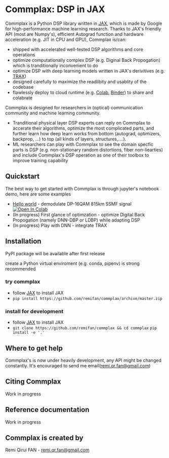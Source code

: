 # Commplax: DSP in JAX
Commplax is a Python DSP library written in [JAX](https://github.com/google/jax), which is made by Google for high-performance machine learning research. Thanks to JAX's friendly API (most are Numpy's), efficient Autograd function and hardware acceleration (e.g. JIT in CPU and GPU), Commplax is/can:

- shipped with accelerated well-tested DSP algorithms and core operations
- optimize computationally complex DSP (e.g. Diginal Back Propogation) which is tranditionally inconvenient to do
- optimize DSP with deep learning models written in JAX's derivitives (e.g. [TRAX](https://github.com/google/trax))
- designed carefully to maximize the readlibity and usablity of the codebase
- flawlessly deploy to cloud runtime (e.g. [Colab](https://colab.research.google.com/), [Binder](https://mybinder.org/)) to share and colabrate

Commplax is designed for researchers in (optical) communication community and machine learning community.
- Tranditional physical layer DSP experts can reply on Commplax to accerate their algorithms, optimize the most complicated parts, and further learn how deep learn works from bottom (autograd, optimizers, backprop, ...) to top (all kinds of layers, structures,....).
- ML researchers can play with Commplax to see the domain specfic parts is DSP (e.g. non-stationary random distortions, fiber non-liearties) and include Commplax's DSP operation as one of their toolbox to improve training capability


## Quickstart
The best way to get started with Commplax is through jupyter's notebook demo, here are some examples
- [Hello world](https://github.com/remifan/commplax/examples/hello_world.ipynb) - demodulate DP-16QAM 815km SSMF signal [![Open In Colab](https://colab.research.google.com/assets/colab-badge.svg)](https://colab.research.google.com/github/remifan/commplax/blob/master/examples/hello_world.ipynb)
- (In progress) First glance of optimzation - optimize Digital Back Propogation (namely DNN-DBP or LDBP) while adapting DSP
- (In progress) Play with DNN - integrate TRAX

## Installation
PyPI package will be available after first release

create a Python virtual enviroment (e.g. conda, pipenv) is strong recommended

### try commplax
- follow [JAX](https://github.com/google/jax) to install JAX
- `pip install https://github.com/remifan/commplax/archive/master.zip`

### install for development
- follow [JAX](https://github.com/google/jax) to install JAX
- `git clone https://github.com/remifan/commplax && cd commplax` `pip install -e '.'`


## Where to get help
Commplax's is now under heavily development, any API might be changed constantly. It's encouraged to send me email(remi.qr.fan@gmail.com)

## Citing Commplax
Work in progress

## Reference documentation
Work in progress

## Commplax is created by
Remi Qirui FAN - remi.qr.fan@gmail.com

